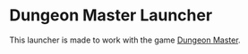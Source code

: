 # Dungeon Master Launcher
This launcher is made to work with the game [Dungeon Master](https://github.com/rrrrares33/MDS-UnityProject).
